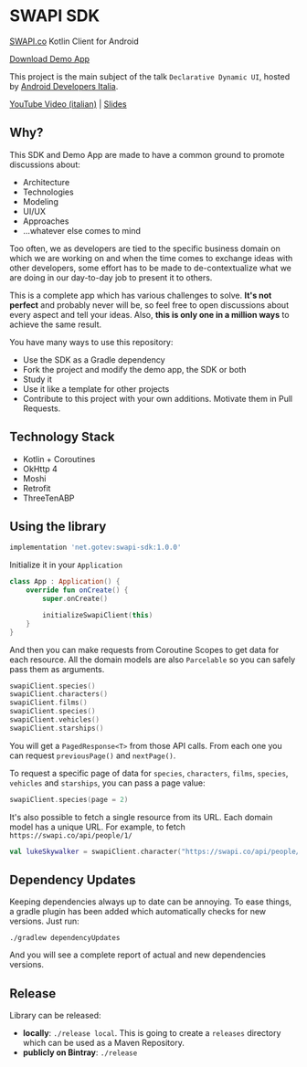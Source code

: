 # SWAPI SDK
[SWAPI.co](https://swapi.co/) Kotlin Client for Android

[Download Demo App](https://github.com/gotev/swapi-android/releases/download/1.0.0/app-debug.apk)

This project is the main subject of the talk `Declarative Dynamic UI`, hosted by [Android Developers Italia](https://androiddevs.it).

[YouTube Video (italian)](https://www.youtube.com/watch?v=fivfxxW82gk) | [Slides](https://github.com/gotev/swapi-android/blob/master/assets/Declarative%20Dynamic%20UI.pdf)

## Why?
This SDK and Demo App are made to have a common ground to promote discussions about:
- Architecture
- Technologies
- Modeling
- UI/UX
- Approaches
- ...whatever else comes to mind

Too often, we as developers are tied to the specific business domain on which we are working on and when the time comes to exchange ideas with other developers, some effort has to be made to de-contextualize what we are doing in our day-to-day job to present it to others.

This is a complete app which has various challenges to solve. **It's not perfect** and probably never will be, so feel free to open discussions about every aspect and tell your ideas. Also, **this is only one in a million ways** to achieve the same result.

You have many ways to use this repository:
- Use the SDK as a Gradle dependency
- Fork the project and modify the demo app, the SDK or both
- Study it
- Use it like a template for other projects
- Contribute to this project with your own additions. Motivate them in Pull Requests.

## Technology Stack
- Kotlin + Coroutines
- OkHttp 4
- Moshi
- Retrofit
- ThreeTenABP

## Using the library
```groovy
implementation 'net.gotev:swapi-sdk:1.0.0'
```

Initialize it in your `Application`

```kotlin
class App : Application() {
    override fun onCreate() {
        super.onCreate()

        initializeSwapiClient(this)
    }
}
```

And then you can make requests from Coroutine Scopes to get data for each resource. All the domain models are also `Parcelable` so you can safely pass them as arguments.

```kotlin
swapiClient.species()
swapiClient.characters()
swapiClient.films()
swapiClient.species()
swapiClient.vehicles()
swapiClient.starships()
```

You will get a `PagedResponse<T>` from those API calls. From each one you can request `previousPage()` and `nextPage()`.

To request a specific page of data for `species`, `characters`, `films`, `species`, `vehicles` and `starships`, you can pass a page value:

```kotlin
swapiClient.species(page = 2)
```

It's also possible to fetch a single resource from its URL. Each domain model has a unique URL. For example, to fetch `https://swapi.co/api/people/1/`

```kotlin
val lukeSkywalker = swapiClient.character("https://swapi.co/api/people/1/")
```

## Dependency Updates
Keeping dependencies always up to date can be annoying. To ease things, a gradle plugin has been added which automatically checks for new versions. Just run:

```
./gradlew dependencyUpdates
```

And you will see a complete report of actual and new dependencies versions.

## Release
Library can be released:
- **locally**: `./release local`. This is going to create a `releases` directory which can be used as a Maven Repository.
- **publicly on Bintray**: `./release`
